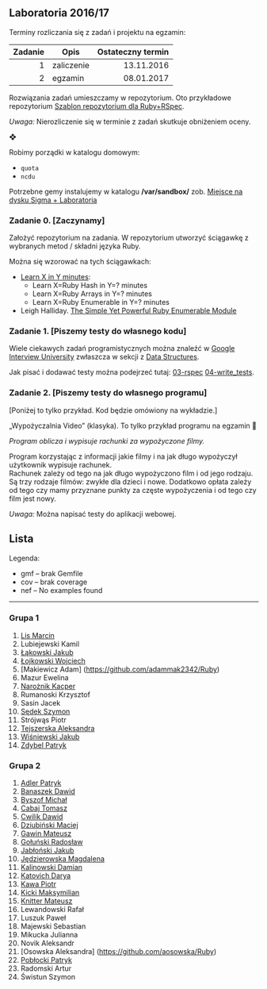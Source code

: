 ## Laboratoria  2016/17

Terminy rozliczania się z zadań i projektu na egzamin:

| Zadanie | Opis       | Ostateczny termin |
|--------:|----------- |------------------:|
| 1       | zaliczenie | 13.11.2016        |
| 2       | egzamin    | 08.01.2017        |

Rozwiązania zadań umieszczamy w repozytorium. Oto przykładowe repozytorium
[Szablon repozytorium dla Ruby+RSpec](https://github.com/egzamin/solutions-tar).

*Uwaga:*  Nierozliczenie się w terminie z zadań skutkuje obniżeniem oceny.

❖

Robimy porządki w katalogu domowym:

* `quota`
* `ncdu`

Potrzebne gemy instalujemy w katalogu **/var/sandbox/**  zob.
[Miejsce na dysku Sigma + Laboratoria](https://inf.ug.edu.pl/aktualizacje-serwera-sigma)

<!--
Może się przydać:

* [transfer.sh](https://transfer.sh/) –
  share your files

```sh
transfer() {
  curl --upload-file $1 https://transfer.sh/$(basename $1);
}
alias transfer=transfer
```
-->

### Zadanie 0. [Zaczynamy]

Założyć repozytorium na zadania. W repozytorium utworzyć ściągawkę
z wybranych metod / składni języka Ruby.

Można się wzorować na tych ściągawkach:

* [Learn X in Y minutes](http://learnxinyminutes.com/docs/ruby/):
  * Learn X=Ruby Hash in Y=? minutes
  * Learn X=Ruby Arrays in Y=? minutes
  * Learn X=Ruby Enumerable in Y=? minutes
* Leigh Halliday.
  [The Simple Yet Powerful Ruby Enumerable Module](https://blog.codeship.com/the-enumerable-module/)


### Zadanie 1. [Piszemy testy do własnego kodu]

Wiele ciekawych zadań programistycznych można znaleźć w [Google Interview University](https://github.com/jwasham/google-interview-university)  zwłaszcza w sekcji z [Data Structures](https://github.com/jwasham/google-interview-university#data-structures).

Jak pisać i dodawać testy można podejrzeć tutaj:
[03-rspec](labs/03-rspec/)  [04-write_tests](labs/04-write_tests/).


<!--
### 3. Doubles  mocks & stubs

> Integration tests tell **what**’s not working. But they are of no use in<br>
> **guessing where** the problem could be.<br>
> Unit tests are the sole tests that tell you **where** exactly the bug<br>
> is. To draw this information  they must run the method in a mocked<br>
> environment  where all other dependencies are supposed to correctly work.<br>
> <br>
> [What is the difference between integration and unit tests?](http://stackoverflow.com/questions/10752/what-is-the-difference-between-integration-and-unit-tests)

Testy piszemy do swojego kodu  jeśli ma to sens  lub do tego kodu
[06-integration_tests](https://github.com/egzamin/tar/tree/master/labs/06-integration_tests).
W testach jednostkowych użyć doubles/mocków/stubów.
-->

### Zadanie 2. [Piszemy testy do własnego programu]

[Poniżej to tylko przykład. Kod będzie omówiony na wykładzie.]

„Wypożyczalnia Video” (klasyka). To tylko przykład programu na egzamin :sparkling_heart:

*Program oblicza i wypisuje rachunki za wypożyczone filmy.*

Program korzystając z informacji jakie filmy i na jak długo
wypożyczył użytkownik wypisuje rachunek.<br>
Rachunek zależy od tego na jak długo wypożyczono film
i od jego rodzaju. Są trzy rodzaje filmów: zwykłe  dla dzieci
i nowe. Dodatkowo  opłata zależy od tego czy mamy przyznane
punkty za częste wypożyczenia i od tego czy film jest nowy.

*Uwaga:*  Można napisać testy do aplikacji webowej.


## Lista

Legenda:

* gmf – brak Gemfile
* cov – brak coverage
* nef – No examples found

----

### Grupa 1

1. [Lis Marcin](https://github.com/marcinlis0)
1. Lubiejewski Kamil
1. [Łąkowski Jakub](https://github.com/kubalakowski)
1. [Łojkowski Wojciech](https://github.com/wlojkowski/)
1. [Makiewicz Adam] (https://github.com/adammak2342/Ruby)
1. Mazur Ewelina
1. [Narożnik Kacper](https://github.com/knaroznik)
1. Rumanoski Krzysztof
1. Sasin Jacek
1. [Sędek Szymon](https://github.com/GSun12)
1. Strójwąs Piotr
1. [Tejszerska Aleksandra](https://github.com/atejszerska)
1. [Wiśniewski Jakub](https://github.com/jawisniewski)
1. [Zdybel Patryk](https://github.com/DyuQ)


### Grupa 2

1. [Adler Patryk](https://github.com/adlerpoland/Ruby)
1. [Banaszek Dawid](https://github.com/dbanaszek/tar-1)
1. [Byszof Michał](https://github.com/mbyszof/Ruby_2016-2017)
1. [Cabaj Tomasz](https://github.com/tcabaj/Ruby)
1. [Cwilik Dawid](https://github.com/jodanpotasu/RubyZajecia)
1. [Dziubiński Maciej](https://github.com/mdziub/ruby.git)
1. [Gawin Mateusz](https://github.com/matgawin/ruby-lab)
1. [Gołuński Radosław](https://github.com/RGolun/Ruby)
1. [Jabłoński Jakub](https://github.com/jakjablonski/rubbb)
1. [Jędzierowska Magdalena](https://github.com/MagdalenaJedzierowska/TAR_Projekty)
1. [Kalinowski Damian](https://github.com/lafreak/ruby)
1. [Katovich Darya](https://github.com/dkotowicz/ruby)
1. [Kawa Piotr](https://gitlab.com/aurustius/ruby-project.git)
1. [Kicki Maksymilian](https://github.com/mkicki/Ruby)
1. [Knitter Mateusz](https://github.com/supperbull/RubyMateuszKnitter)
1. Lewandowski Rafał
1. Luszuk Paweł
1. Majewski Sebastian
1. Mikucka Julianna
1. Novik Aleksandr
1. [Osowska Aleksandra] (https://github.com/aosowska/Ruby)
1. [Pobłocki Patryk](https://github.com/ppoblocki/tar)
1. Radomski Artur
1. Świstun Szymon
